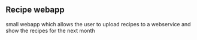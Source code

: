 ## Recipe webapp

small webapp which allows the user to upload recipes to a webservice and show the recipes for the next month
